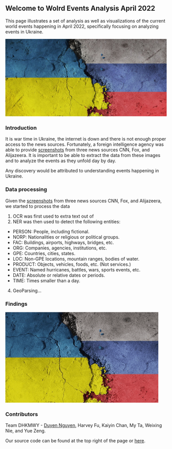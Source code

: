 ## Welcome to Wolrd Events Analysis April 2022

This page illustrates a set of analysis as well as visualizations of the current world events happening in April 2022, specifically focusing on analyzing events in Ukraine. 

![image](Russia-Ukraine.jpeg)

### Introduction

It is war time in Ukraine, the internet is down and there is not enough proper access to the news sources. Fortunately, a foreign intelligence agency was able to provide [screenshots](https://drive.google.com/file/d/1XhV7EUPRAKlzKHYpjR_LN1W3IjP8l-5U/view) from three news sources CNN, Fox, and Alijazeera. It is important to be able to extract the data from these images and to analyze the events as they unfold day by day. 

Any discovery would be attributed to understanding events happening in Ukraine. 

### Data processing

Given the [screenshots](https://drive.google.com/file/d/1XhV7EUPRAKlzKHYpjR_LN1W3IjP8l-5U/view) from three news sources CNN, Fox, and Alijazeera, we started to process the data
1. OCR was first used to extra text out of 
2. NER was then used to detect the following entities:
- PERSON: People, including fictional.
- NORP: Nationalities or religious or political groups.
- FAC: Buildings, airports, highways, bridges, etc.
- ORG: Companies, agencies, institutions, etc.
- GPE: Countries, cities, states.
- LOC: Non-GPE locations, mountain ranges, bodies of water.
- PRODUCT: Objects, vehicles, foods, etc. (Not services.)
- EVENT: Named hurricanes, battles, wars, sports events, etc.
- DATE: Absolute or relative dates or periods.
- TIME: Times smaller than a day.
4. GeoParsing...


### Findings

![image](giphy.gif)

### Contributors
Team DHKMWY - [Duyen Nguyen](https://github.com/duyen21), Harvey Fu, Kaiyin Chan, My Ta, Weixing Nie, and Yue Zeng.

Our source code can be found at the top right of the page or [here](https://github.com/duyen21/World-Events-Analysis).
